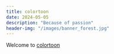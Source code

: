 ```yaml
---
title: colortoon
date: 2024-05-05
description: "Because of passion"
header-img: "/images/banner_forest.jpg"
---
```


Welcome to [colortoon](https://colortoon.net/)
